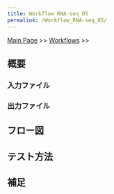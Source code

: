 ```yaml
---
title: Workflow RNA-seq 05
permalink: /Workflow_RNA-seq_05/
---
```


[Main Page](/Main_Page "wikilink") &gt;&gt; [Workflows](/Workflows "wikilink") &gt;&gt;

概要
----

### 入力ファイル

### 出力ファイル

フロー図
--------

テスト方法
----------

補足
----